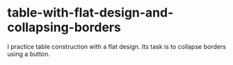 # table-with-flat-design-and-collapsing-borders
I practice table construction with a flat design. Its task is to collapse borders using a button. 
